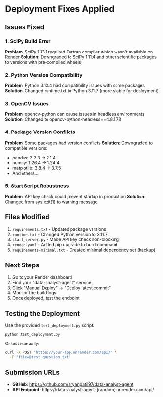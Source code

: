 # Deployment Fixes Applied

## Issues Fixed

### 1. SciPy Build Error
**Problem**: SciPy 1.13.1 required Fortran compiler which wasn't available on Render
**Solution**: Downgraded to SciPy 1.11.4 and other scientific packages to versions with pre-compiled wheels

### 2. Python Version Compatibility
**Problem**: Python 3.13.4 had compatibility issues with some packages
**Solution**: Changed runtime.txt to Python 3.11.7 (more stable for deployment)

### 3. OpenCV Issues
**Problem**: opencv-python can cause issues in headless environments
**Solution**: Changed to opencv-python-headless==4.8.1.78

### 4. Package Version Conflicts
**Problem**: Some packages had version conflicts
**Solution**: Downgraded to compatible versions:
- pandas: 2.2.3 → 2.1.4
- numpy: 1.26.4 → 1.24.4
- matplotlib: 3.8.4 → 3.7.5
- And others...

### 5. Start Script Robustness
**Problem**: API key check could prevent startup in production
**Solution**: Changed from sys.exit(1) to warning message

## Files Modified

1. `requirements.txt` - Updated package versions
2. `runtime.txt` - Changed Python version to 3.11.7
3. `start_server.py` - Made API key check non-blocking
4. `render.yaml` - Added pip upgrade to build command
5. `requirements-minimal.txt` - Created minimal dependency set (backup)

## Next Steps

1. Go to your Render dashboard
2. Find your "data-analyst-agent" service
3. Click "Manual Deploy" → "Deploy latest commit"
4. Monitor the build logs
5. Once deployed, test the endpoint

## Testing the Deployment

Use the provided `test_deployment.py` script:

```bash
python test_deployment.py
```

Or test manually:
```bash
curl -X POST "https://your-app.onrender.com/api/" \
  -F "file=@test_question.txt"
```

## Submission URLs

- **GitHub**: https://github.com/aryanpatil97/data-analyst-agent
- **API Endpoint**: https://data-analyst-agent-[random].onrender.com/api/